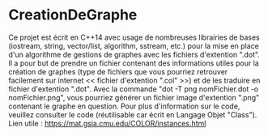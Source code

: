# CreationDeGraphe
Ce projet est écrit en C++14 avec usage de nombreuses librairies de bases (iostream, string, vector/list, algorithm, sstream, etc.) pour la mise en place d'un algorithme de gestions de graphes avec les fichiers d'extention ".dot". Il a pour but de prendre un fichier contenant des informations utiles pour la création de graphes (type de fichiers que vous pourriez retrouver facilement sur internet << fichier d'extention ".col" >>) et de les traduire en fichier d'extention ".dot".
Avec la commande "dot -T png nomFichier.dot -o nomFichier.png", vous pourriez générer un fichier image d'extention ".png" contenant le graphe en question. Pour plus d'information sur le code, veuillez consulter le code (réutilisable car écrit en Langage Objet "Class").
Lien utile : https://mat.gsia.cmu.edu/COLOR/instances.html
